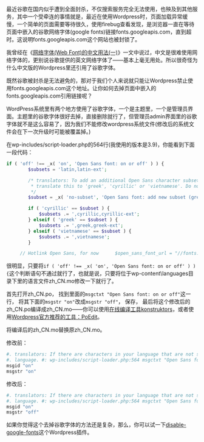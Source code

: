 最近谷歌在国内似乎遭到全面封杀，不仅搜索服务完全无法使用，也殃及到其他服务，其中一个受牵连的事情就是，最近在使用Wordpress时，页面加载异常缓慢，一个简单的页面需要等待很久，使用firebug查看发现，是浏览器一直在等待页面中嵌入的谷歌网络字体(google fonts)链接fonts.googleapis.com，直到超时。这说明fonts.googleapis.com这个网站也被封锁了。

我曾经在《[网络字体(Web Font)的中文用法(一)](http://www.webhek.com/web-font-chinese/)》一文中说过，中文是很难使用网络字体的，更别说谷歌提供的英文网络字体了——基本上毫无用处。所以很奇怪为什么中文版的Wordpress里还引用了谷歌字体。

既然谷歌被封杀是无法避免的，那对于我们个人来说就只能让Wordpress禁止使用fonts.googleapis.com这个地址。让你如何去掉页面中嵌入的fonts.googleapis.com引用链接呢？

WordPress系统里有两个地方使用了谷歌字体，一个是主题里，一个是管理员界面。主题里的谷歌字体很好去掉，直接删除就行了，但管理员admin界面里的谷歌字体就不是这么容易了，因为我们不能修改wordpress系统文件(修改后的系统文件会在下一次升级时可能被覆盖掉。)

在wp-includes/script-loader.php的564行(我使用的版本是3.9)，你能看到下面一段代码：

```php
if ( 'off' !== _x( 'on', 'Open Sans font: on or off' ) ) {
		$subsets = 'latin,latin-ext';

		/* translators: To add an additional Open Sans character subset specific to your language,
		 * translate this to 'greek', 'cyrillic' or 'vietnamese'. Do not translate into your own language.
		 */
		$subset = _x( 'no-subset', 'Open Sans font: add new subset (greek, cyrillic, vietnamese)' );

		if ( 'cyrillic' == $subset ) {
			$subsets .= ',cyrillic,cyrillic-ext';
		} elseif ( 'greek' == $subset ) {
			$subsets .= ',greek,greek-ext';
		} elseif ( 'vietnamese' == $subset ) {
			$subsets .= ',vietnamese';
		}

	 // Hotlink Open Sans, for now 		$open_sans_font_url = "//fonts.googleapis.com/css?family=Open+Sans:300italic,400italic,600italic,300,400,600&subset=$subsets"; 	}
```


很明显，只要将`if ( 'off' !== _x( 'on', 'Open Sans font: on or off' ) ) {`这个判断语句不通过就行了，也就是说，只要将位于wp-content\languages目录下里的语言文件zh_CN.mo修改一下就行了。

首先打开zh_CN.po，
找到里面的`msgctxt "Open Sans font: on or off"`这一行，
将其下面的`msgstr "on"`改成`msgstr "off"`，
保存，
最后将这个修改后的zh_CN.po编译成zh_CN.mo——你可以使用[在线编译工具konstruktors](http://tools.konstruktors.com/)，或者使用[Wordpress官方推荐的工具：PoEdit](http://www.poedit.net/)。

将编译后的zh_CN.mo替换原zh_CN.mo。

修改前：

```php
#. translators: If there are characters in your language that are not supported #. * by Open Sans, translate this to 'off'. Do not translate into your own
#. language. #: wp-includes/script-loader.php:564 msgctxt "Open Sans font: on or off"
msgid "on"
msgstr "on"
```

	

修改后：

```php
#. translators: If there are characters in your language that are not supported #. * by Open Sans, translate this to 'off'. Do not translate into your own
#. language. #: wp-includes/script-loader.php:564 msgctxt "Open Sans font: on or off"
msgid "on"
msgstr "off"
```

	

如果你觉得这个去掉谷歌字体的方法还是复杂，那么，你可以试一下[disable-google-fonts](https://github.com/dimadin/disable-google-fonts)这个Wordpress插件。